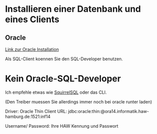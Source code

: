 # Installieren einer Datenbank und eines Clients

## Oracle 
[Link zur Oracle Installation
](https://userdoc.informatik.haw-hamburg.de/doku.php?id=docu:oracle) 

Als SQL-Client koennen Sie den SQL-Developer benutzen.

# Kein Oracle-SQL-Developer

Ich empfehle etwas wie [SquirrelSQL](http://www.squirrelsql.org/#installation) oder das CLI.

(Den Treiber muessen Sie allerdings immer noch bei oracle runter laden)

Driver: Oracle Thin Client
URL: jdbc:oracle:thin:@ora14.informatik.haw-hamburg.de:1521:inf14 

Username/ Password: Ihre HAW Kennung und Passwort

